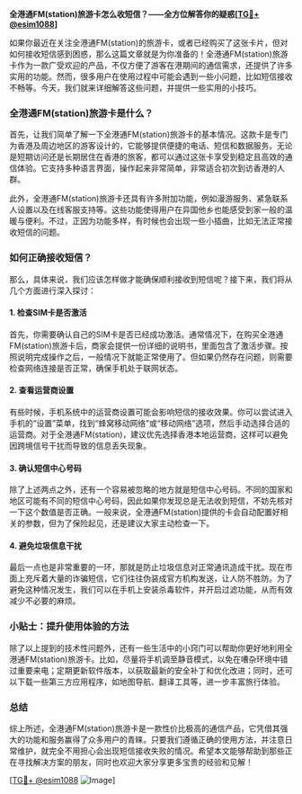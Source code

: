 **全港通FM(station)旅游卡怎么收短信？——全方位解答你的疑惑[[TG💪+ @esim1088](https://t.me/s/esim1088)]**

如果你最近在关注全港通FM(station)的旅游卡，或者已经购买了这张卡片，但对如何接收短信感到困惑，那么这篇文章就是为你准备的！全港通FM(station)旅游卡作为一款广受欢迎的产品，不仅方便了游客在港期间的通信需求，还提供了许多实用的功能。然而，很多用户在使用过程中可能会遇到一些小问题，比如短信接收不畅等。今天，我们就来详细解答这些问题，并提供一些实用的小技巧。

### 全港通FM(station)旅游卡是什么？

首先，让我们简单了解一下全港通FM(station)旅游卡的基本情况。这款卡是专门为香港及周边地区的游客设计的，它能够提供便捷的电话、短信和数据服务。无论是短期访问还是长期居住在香港的旅客，都可以通过这张卡享受到稳定且高效的通信体验。它支持多种语言界面，操作起来非常简单，非常适合初次到访香港的人群。

此外，全港通FM(station)旅游卡还具有许多附加功能，例如漫游服务、紧急联系人设置以及在线客服支持等。这些功能使得用户在异国他乡也能感受到家一般的温暖与便利。不过，正因为功能多样，有时候也会出现一些小插曲，比如无法正常接收短信的问题。

### 如何正确接收短信？

那么，具体来说，我们应该怎样做才能确保顺利接收到短信呢？接下来，我们将从几个方面进行深入探讨：

#### 1. 检查SIM卡是否激活

首先，你需要确认自己的SIM卡是否已经成功激活。通常情况下，在购买全港通FM(station)旅游卡后，商家会提供一份详细的说明书，里面包含了激活步骤。按照说明完成操作之后，一般情况下就能正常使用了。但如果仍然存在问题，则需要检查网络连接是否正常，确保手机处于联网状态。

#### 2. 查看运营商设置

有些时候，手机系统中的运营商设置可能会影响短信的接收效果。你可以尝试进入手机的“设置”菜单，找到“蜂窝移动网络”或“移动网络”选项，然后手动选择合适的运营商。对于全港通FM(station)，建议优先选择香港本地运营商，这样可以避免因跨境信号干扰而导致的信息丢失现象。

#### 3. 确认短信中心号码

除了上述两点之外，还有一个容易被忽略的地方就是短信中心号码。不同的国家和地区可能有不同的短信中心号码，因此如果你发现总是无法收到短信，不妨先核对一下这个数值是否正确。一般来说，全港通FM(station)提供的卡会自动配置好相关的参数，但为了保险起见，还是建议大家主动检查一下。

#### 4. 避免垃圾信息干扰

最后一点也是非常重要的一环，那就是防止垃圾信息对正常通讯造成干扰。现在市面上充斥着大量的诈骗短信，它们往往伪装成官方机构发送，让人防不胜防。为了避免这种情况发生，我们可以在手机上安装杀毒软件，并开启过滤功能，从而有效减少不必要的麻烦。

### 小贴士：提升使用体验的方法

除了以上提到的技术性问题外，还有一些生活中的小窍门可以帮助你更好地利用全港通FM(station)旅游卡。比如，尽量将手机调至静音模式，以免在嘈杂环境中错过重要来电；定期更新软件版本，以获取最新的安全补丁和优化改进；同时，还可以下载一些第三方应用程序，如地图导航、翻译工具等，进一步丰富旅行体验。

### 总结

综上所述，全港通FM(station)旅游卡是一款性价比极高的通信产品，它凭借其强大的功能和服务赢得了众多用户的青睐。只要我们遵循正确的使用方法，并注意日常维护，就完全不用担心会出现短信接收失败的情况。希望本文能够帮助到那些正在寻找解决方案的朋友，同时也欢迎大家分享更多宝贵的经验和见解！

[[TG💪+ @esim1088](https://t.me/s/esim1088) ![Image](https://i.postimg.cc/4NQfJmqS/Snipaste-2025-05-13-00-14-12.png)]
